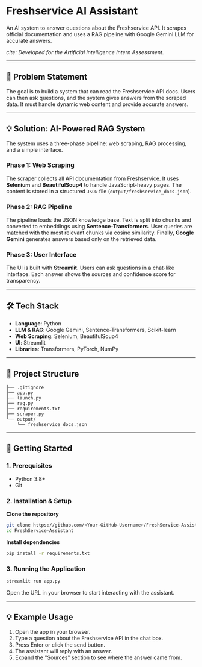 # Freshservice AI Assistant

An AI system to answer questions about the Freshservice API. It scrapes official documentation and uses a RAG pipeline with Google Gemini LLM for accurate answers.

*cite: Developed for the Artificial Intelligence Intern Assessment.*

---

## 🎯 Problem Statement

The goal is to build a system that can read the Freshservice API docs. Users can then ask questions, and the system gives answers from the scraped data. It must handle dynamic web content and provide accurate answers.

---

## 💡 Solution: AI-Powered RAG System

The system uses a three-phase pipeline: web scraping, RAG processing, and a simple interface.

### Phase 1: Web Scraping

The scraper collects all API documentation from Freshservice. It uses **Selenium** and **BeautifulSoup4** to handle JavaScript-heavy pages. The content is stored in a structured `JSON` file (`output/freshservice_docs.json`).

### Phase 2: RAG Pipeline

The pipeline loads the JSON knowledge base. Text is split into chunks and converted to embeddings using **Sentence-Transformers**. User queries are matched with the most relevant chunks via cosine similarity. Finally, **Google Gemini** generates answers based only on the retrieved data.

### Phase 3: User Interface

The UI is built with **Streamlit**. Users can ask questions in a chat-like interface. Each answer shows the sources and confidence score for transparency.

---

## 🛠️ Tech Stack

* **Language**: Python
* **LLM & RAG**: Google Gemini, Sentence-Transformers, Scikit-learn
* **Web Scraping**: Selenium, BeautifulSoup4
* **UI**: Streamlit
* **Libraries**: Transformers, PyTorch, NumPy

---

## 📂 Project Structure

```
├── .gitignore
├── app.py
├── launch.py
├── rag.py
├── requirements.txt
├── scraper.py
└── output/
    └── freshservice_docs.json
```

---

## 🚀 Getting Started

### 1. Prerequisites

* Python 3.8+
* Git

### 2. Installation & Setup

**Clone the repository**

```bash
git clone https://github.com/<Your-GitHub-Username>/FreshService-Assistant.git
cd FreshService-Assistant
```

**Install dependencies**

```bash
pip install -r requirements.txt
```

### 3. Running the Application

```bash
streamlit run app.py
```

Open the URL in your browser to start interacting with the assistant.

---

## 💡 Example Usage

1. Open the app in your browser.
2. Type a question about the Freshservice API in the chat box.
3. Press Enter or click the send button.
4. The assistant will reply with an answer.
5. Expand the "Sources" section to see where the answer came from.
